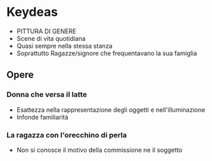 # Keydeas
- PITTURA DI GENERE
- Scene di vita quotidiana
- Quasi sempre nella stessa stanza
- Soprattutto Ragazze/signore che frequentavano la sua famiglia
## Opere
### Donna che versa il latte
- Esattezza nella rappresentazione degli oggetti e nell'illuminazione
- Infonde familiarità

### La ragazza con l'orecchino di perla
- Non si conosce il motivo della commissione ne il soggetto


